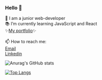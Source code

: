 ### Hello 👋
🌱 I am a junior web-developer<br>
📚 I’m currently learning JavaScript and React<br>
✨[My portfolio](https://alena.movies.students.nomoredomains.monster/)✨<br>
<br>
📫 How to reach me:<br> 
[Email](helen.zavadskaya@yandex.ru)<br>
[Linkedin](https://www.linkedin.com/in/alena-z-5aa9b1195/)<br>




![Anurag's GitHub stats](https://github-readme-stats.vercel.app/api?username=AlenaZavadskaya&show_icons=true&theme=radical)

[![Top Langs](https://github-readme-stats.vercel.app/api/top-langs/?username=AlenaZavadskaya&layout=compact)](https://github.com/anuraghazra/github-readme-stats)



<!--
**AlenaZavadskaya/AlenaZavadskaya** is a ✨ _special_ ✨ repository because its `README.md` (this file) appears on your GitHub profile.

Here are some ideas to get you started:

- 🔭 I’m currently working on ...
- 🌱 I’m currently learning ...
- 👯 I’m looking to collaborate on ...
- 🤔 I’m looking for help with ...
- 💬 Ask me about ...
- 📫 How to reach me: ...
- 😄 Pronouns: ...
- ⚡ Fun fact: ...
-->
